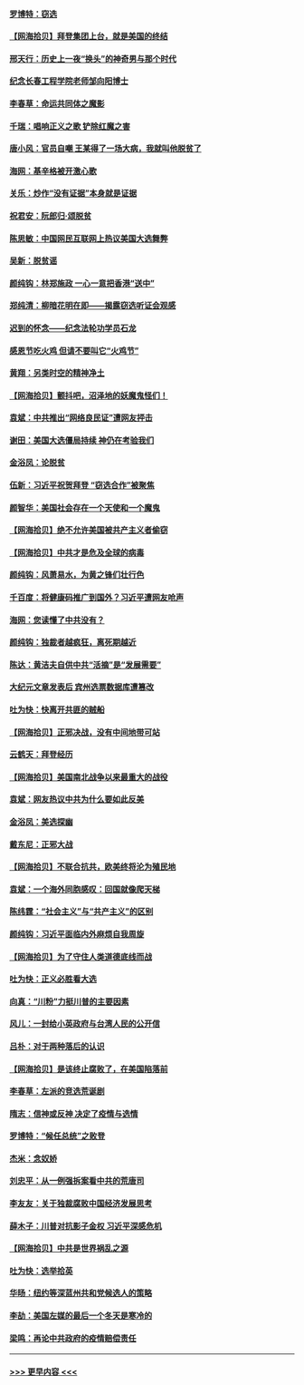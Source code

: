 #### [罗博特：窃选](../pages/nsc993/n12590619.md?t=12022202) 
#### [【网海拾贝】拜登集团上台，就是美国的终结](../pages/nsc993/n12589725.md?t=12022202) 
#### [邢天行：历史上一夜“换头”的神奇男与那个时代](../pages/nsc993/n12589424.md?t=12022202) 
#### [纪念长春工程学院老师邹向阳博士](../pages/nsc993/n12585390.md?t=12022202) 
#### [李春草：命运共同体之魔影](../pages/nsc993/n12585026.md?t=12022202) 
#### [千瑞：唱响正义之歌 铲除红魔之害](../pages/nsc993/n12585002.md?t=12022202) 
#### [唐小风：官员自嘲 王某得了一场大病，我就叫他脱贫了](../pages/nsc993/n12584981.md?t=12022202) 
#### [海网：基辛格被开激心歌](../pages/nsc993/n12584946.md?t=12022202) 
#### [关乐：炒作“没有证据”本身就是证据](../pages/nsc993/n12583146.md?t=12022202) 
#### [祝君安：阮郎归‧颂脱贫](../pages/nsc993/n12583119.md?t=12022202) 
#### [陈思敏：中国网民互联网上热议美国大选舞弊](../pages/nsc993/n12582845.md?t=12022202) 
#### [吴新：脱贫谣](../pages/nsc993/n12580839.md?t=12022202) 
#### [颜纯钩：林郑施政 一心一意把香港“送中”](../pages/nsc993/n12580805.md?t=12022202) 
#### [郑纯清：柳暗花明在即——揭露窃选听证会观感](../pages/nsc993/n12580795.md?t=12022202) 
#### [迟到的怀念——纪念法轮功学员石龙](../pages/nsc993/n12580245.md?t=12022202) 
#### [感恩节吃火鸡  但请不要叫它“火鸡节”](../pages/nsc993/n12580252.md?t=12022202) 
#### [黄翔：另类时空的精神净土](../pages/nsc993/n12578638.md?t=12022202) 
#### [【网海拾贝】颤抖吧，沼泽地的妖魔鬼怪们！](../pages/nsc993/n12578552.md?t=12022202) 
#### [袁斌：中共推出“网络良民证”遭网友抨击](../pages/nsc993/n12578511.md?t=12022202) 
#### [谢田：美国大选僵局持续 神仍在考验我们](../pages/nsc993/n12577432.md?t=12022202) 
#### [金浴凤：论脱贫](../pages/nsc993/n12576386.md?t=12022202) 
#### [伍新：习近平祝贺拜登 “窃选合作”被聚焦](../pages/nsc993/n12576358.md?t=12022202) 
#### [颜智华：美国社会存在一个天使和一个魔鬼](../pages/nsc993/n12574299.md?t=12022202) 
#### [【网海拾贝】绝不允许美国被共产主义者偷窃](../pages/nsc993/n12573396.md?t=12022202) 
#### [【网海拾贝】中共才是危及全球的病毒](../pages/nsc993/n12571204.md?t=12022202) 
#### [颜纯钩：风萧易水，为黄之锋们壮行色](../pages/nsc993/n12571487.md?t=12022202) 
#### [千百度：将健康码推广到国外？习近平遭网友呛声](../pages/nsc993/n12570808.md?t=12022202) 
#### [海网：您读懂了中共没有？](../pages/nsc993/n12570487.md?t=12022202) 
#### [颜纯钩：独裁者越疯狂，离死期越近](../pages/nsc993/n12569055.md?t=12022202) 
#### [陈达：黄洁夫自供中共“活摘”是“发展需要”](../pages/nsc993/n12568541.md?t=12022202) 
#### [大纪元文章发表后 宾州选票数据库遭篡改](../pages/nsc993/n12568105.md?t=12022202) 
#### [吐为快：快离开共匪的贼船](../pages/nsc993/n12568462.md?t=12022202) 
#### [【网海拾贝】正邪决战，没有中间地带可站](../pages/nsc993/n12568439.md?t=12022202) 
#### [云鹤天：拜登经历](../pages/nsc993/n12567294.md?t=12022202) 
#### [【网海拾贝】美国南北战争以来最重大的战役](../pages/nsc993/n12567247.md?t=12022202) 
#### [袁斌：网友热议中共为什么要如此反美](../pages/nsc993/n12567162.md?t=12022202) 
#### [金浴凤：美选探幽](../pages/nsc993/n12567147.md?t=12022202) 
#### [戴东尼：正邪大战](../pages/nsc993/n12567033.md?t=12022202) 
#### [【网海拾贝】不联合抗共，欧美终将沦为殖民地](../pages/nsc993/n12565068.md?t=12022202) 
#### [袁斌：一个海外同胞感叹：回国就像爬天梯](../pages/nsc993/n12564986.md?t=12022202) 
#### [陈纬霆：“社会主义”与“共产主义”的区别](../pages/nsc993/n12562417.md?t=12022202) 
#### [颜纯钩：习近平面临内外麻烦自我周旋](../pages/nsc993/n12563356.md?t=12022202) 
#### [【网海拾贝】为了守住人类道德底线而战](../pages/nsc993/n12562542.md?t=12022202) 
#### [吐为快：正义必胜看大选](../pages/nsc993/n12561967.md?t=12022202) 
#### [向真：“川粉”力挺川普的主要因素](../pages/nsc993/n12560774.md?t=12022202) 
#### [风儿：一封给小英政府与台湾人民的公开信](../pages/nsc993/n12560581.md?t=12022202) 
#### [吕朴：对于两种落后的认识](../pages/nsc993/n12560492.md?t=12022202) 
#### [【网海拾贝】是该终止腐败了，在美国陷落前](../pages/nsc993/n12559936.md?t=12022202) 
#### [李春草：左派的竞选荒诞剧](../pages/nsc993/n12558380.md?t=12022202) 
#### [隋志：信神或反神 决定了疫情与选情](../pages/nsc993/n12558255.md?t=12022202) 
#### [罗博特：“候任总统”之败登](../pages/nsc993/n12558189.md?t=12022202) 
#### [杰米：念奴娇](../pages/nsc993/n12558174.md?t=12022202) 
#### [刘忠平：从一例强拆案看中共的荒唐司](../pages/nsc993/n12558036.md?t=12022202) 
#### [李友友：关于独裁腐败中国经济发展思考](../pages/nsc993/n12558004.md?t=12022202) 
#### [薛木子：川普对抗影子金权 习近平深感危机](../pages/nsc993/n12557342.md?t=12022202) 
#### [【网海拾贝】中共是世界祸乱之源](../pages/nsc993/n12555353.md?t=12022202) 
#### [吐为快：选举拾英](../pages/nsc993/n12555041.md?t=12022202) 
#### [华旸：纽约等深蓝州共和党候选人的策略](../pages/nsc993/n12554309.md?t=12022202) 
#### [李劼：美国左媒的最后一个冬天是寒冷的](../pages/nsc993/n12552947.md?t=12022202) 
#### [梁鸣：再论中共政府的疫情赔偿责任](../pages/nsc993/n12553012.md?t=12022202) 

----
#### [ >>> 更早内容 <<< ](../indexes/nsc993-earlier.md)
